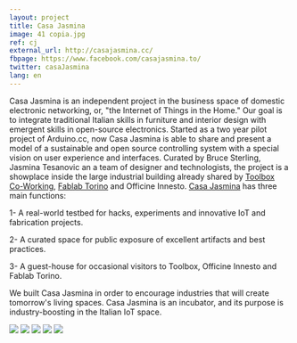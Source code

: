 ```yaml
---
layout: project
title: Casa Jasmina
image: 41 copia.jpg
ref: cj
external_url: http://casajasmina.cc/
fbpage: https://www.facebook.com/casajasmina.to/
twitter: casaJasmina
lang: en
---
```


Casa Jasmina is an independent project in the business space of domestic electronic networking, or, "the Internet of Things in the Home." Our goal is to integrate traditional Italian skills in furniture and interior design with emergent skills in open-source electronics. Started as a two year pilot project of Arduino.cc, now Casa Jasmina is able to share and present a model of a sustainable and open source controlling system with a special vision on user experience and interfaces.
Curated by Bruce Sterling, Jasmina Tesanovic an a team of designer and technologists, the project is a showplace inside the large industrial building already shared by [Toolbox Co-Working](http://www.toolboxoffice.it/en/), [Fablab Torino](http://fablabtorino.org/) and Officine Innesto. [Casa Jasmina](http://casajasmina.cc/showplace) has three main functions:

1- A real-world testbed for hacks, experiments and innovative IoT and
fabrication projects.

2- A curated space for public exposure of excellent artifacts and best
practices.

3- A guest-house for occasional visitors to Toolbox, Officine Innesto and
Fablab Torino.

We built Casa Jasmina in order to encourage industries that will create tomorrow's living spaces. Casa Jasmina is an incubator, and its purpose is industry-boosting in the Italian IoT space.

<div class="photo-carousel">
    <img src="/images/projects/41.jpg">
    <img src="/images/projects/34.jpg">
    <img src="/images/projects/13.jpg">
    <img src="/images/projects/38.jpg">
    <img src="/images/projects/14 (1).jpg">
</div>
